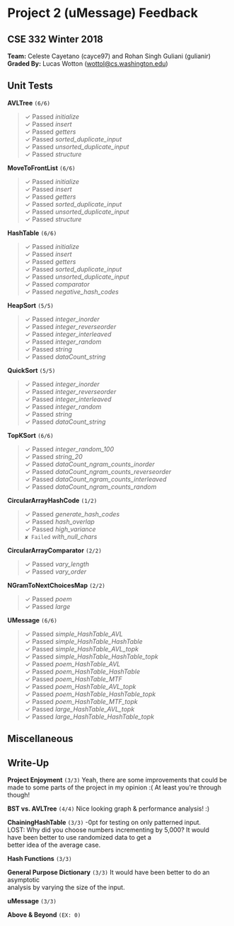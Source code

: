 # Project 2 (uMessage) Feedback #
## CSE 332 Winter 2018 ##

**Team:** Celeste Cayetano (cayce97) and Rohan Singh Guliani (gulianir) <br />
**Graded By:** Lucas Wotton (wottol@cs.washington.edu)
<br>

## Unit Tests ##

**AVLTree**  `(6/6)`
> ✓ Passed *initialize* <br>
> ✓ Passed *insert* <br>
> ✓ Passed *getters* <br>
> ✓ Passed *sorted_duplicate_input* <br>
> ✓ Passed *unsorted_duplicate_input* <br>
> ✓ Passed *structure* <br>

**MoveToFrontList**  `(6/6)`
> ✓ Passed *initialize* <br>
> ✓ Passed *insert* <br>
> ✓ Passed *getters* <br>
> ✓ Passed *sorted_duplicate_input* <br>
> ✓ Passed *unsorted_duplicate_input* <br>
> ✓ Passed *structure* <br>

**HashTable**  `(6/6)`
> ✓ Passed *initialize* <br>
> ✓ Passed *insert* <br>
> ✓ Passed *getters* <br>
> ✓ Passed *sorted_duplicate_input* <br>
> ✓ Passed *unsorted_duplicate_input* <br>
> ✓ Passed *comparator* <br>
> ✓ Passed *negative_hash_codes* <br>

**HeapSort**  `(5/5)`
> ✓ Passed *integer_inorder* <br>
> ✓ Passed *integer_reverseorder* <br>
> ✓ Passed *integer_interleaved* <br>
> ✓ Passed *integer_random* <br>
> ✓ Passed *string* <br>
> ✓ Passed *dataCount_string* <br>

**QuickSort**  `(5/5)`
> ✓ Passed *integer_inorder* <br>
> ✓ Passed *integer_reverseorder* <br>
> ✓ Passed *integer_interleaved* <br>
> ✓ Passed *integer_random* <br>
> ✓ Passed *string* <br>
> ✓ Passed *dataCount_string* <br>

**TopKSort**  `(6/6)`
> ✓ Passed *integer_random_100* <br>
> ✓ Passed *string_20* <br>
> ✓ Passed *dataCount_ngram_counts_inorder* <br>
> ✓ Passed *dataCount_ngram_counts_reverseorder* <br>
> ✓ Passed *dataCount_ngram_counts_interleaved* <br>
> ✓ Passed *dataCount_ngram_counts_random* <br>

**CircularArrayHashCode**  `(1/2)`
> ✓ Passed *generate_hash_codes* <br>
> ✓ Passed *hash_overlap* <br>
> ✓ Passed *high_variance* <br>
> `✘ Failed` *with_null_chars* <br>

**CircularArrayComparator**  `(2/2)`
> ✓ Passed *vary_length* <br>
> ✓ Passed *vary_order* <br>

**NGramToNextChoicesMap**  `(2/2)`
> ✓ Passed *poem* <br>
> ✓ Passed *large* <br>

**UMessage**  `(6/6)`
> ✓ Passed *simple_HashTable_AVL* <br>
> ✓ Passed *simple_HashTable_HashTable* <br>
> ✓ Passed *simple_HashTable_AVL_topk* <br>
> ✓ Passed *simple_HashTable_HashTable_topk* <br>
> ✓ Passed *poem_HashTable_AVL* <br>
> ✓ Passed *poem_HashTable_HashTable* <br>
> ✓ Passed *poem_HashTable_MTF* <br>
> ✓ Passed *poem_HashTable_AVL_topk* <br>
> ✓ Passed *poem_HashTable_HashTable_topk* <br>
> ✓ Passed *poem_HashTable_MTF_topk* <br>
> ✓ Passed *large_HashTable_AVL_topk* <br>
> ✓ Passed *large_HashTable_HashTable_topk* <br>

## Miscellaneous ##











## Write-Up ##

**Project Enjoyment**
`(3/3)`
Yeah, there are some improvements that could be made to some parts
of the project in my opinion :( At least you're through though!

**BST vs. AVLTree**
`(4/4)`
Nice looking graph & performance analysis! :)

**ChainingHashTable**
`(3/3)`
-0pt for testing on only patterned input.                    
LOST: Why did you choose numbers incrementing by 5,000?  It would  
      have been better to use randomized data to get a    
      better idea of the average case.                    

**Hash Functions**
`(3/3)`

**General Purpose Dictionary**
`(3/3)`
It would have been better to do an asymptotic       
      analysis by varying the size of the input.          

**uMessage**
`(3/3)`

**Above & Beyond**
`(EX: 0)`
